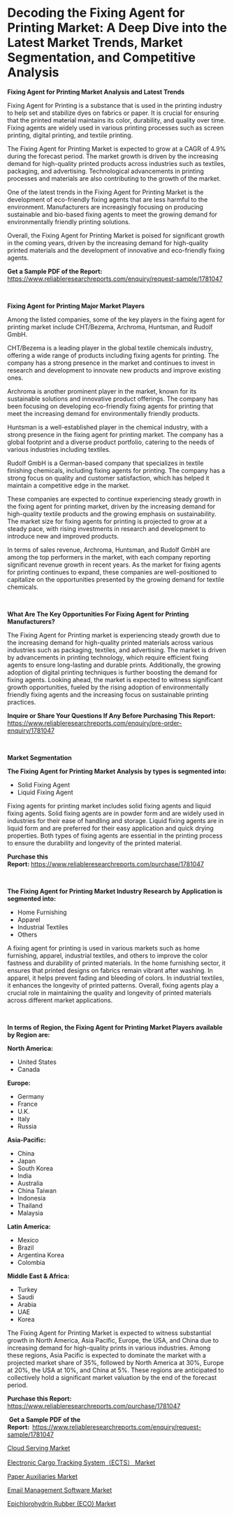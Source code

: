 <p><h1>Decoding the Fixing Agent for Printing Market: A Deep Dive into the Latest Market Trends, Market Segmentation, and Competitive Analysis</h1></p><p><strong>Fixing Agent for Printing Market Analysis and Latest Trends</strong></p>
<p><p>Fixing Agent for Printing is a substance that is used in the printing industry to help set and stabilize dyes on fabrics or paper. It is crucial for ensuring that the printed material maintains its color, durability, and quality over time. Fixing agents are widely used in various printing processes such as screen printing, digital printing, and textile printing.</p><p>The Fixing Agent for Printing Market is expected to grow at a CAGR of 4.9% during the forecast period. The market growth is driven by the increasing demand for high-quality printed products across industries such as textiles, packaging, and advertising. Technological advancements in printing processes and materials are also contributing to the growth of the market.</p><p>One of the latest trends in the Fixing Agent for Printing Market is the development of eco-friendly fixing agents that are less harmful to the environment. Manufacturers are increasingly focusing on producing sustainable and bio-based fixing agents to meet the growing demand for environmentally friendly printing solutions.</p><p>Overall, the Fixing Agent for Printing Market is poised for significant growth in the coming years, driven by the increasing demand for high-quality printed materials and the development of innovative and eco-friendly fixing agents.</p></p>
<p><strong>Get a Sample PDF of the Report:&nbsp;</strong> <a href="https://www.reliableresearchreports.com/enquiry/request-sample/1781047">https://www.reliableresearchreports.com/enquiry/request-sample/1781047</a></p>
<p>&nbsp;</p>
<p><strong>Fixing Agent for Printing Major Market Players</strong></p>
<p><p>Among the listed companies, some of the key players in the fixing agent for printing market include CHT/Bezema, Archroma, Huntsman, and Rudolf GmbH.</p><p>CHT/Bezema is a leading player in the global textile chemicals industry, offering a wide range of products including fixing agents for printing. The company has a strong presence in the market and continues to invest in research and development to innovate new products and improve existing ones.</p><p>Archroma is another prominent player in the market, known for its sustainable solutions and innovative product offerings. The company has been focusing on developing eco-friendly fixing agents for printing that meet the increasing demand for environmentally friendly products.</p><p>Huntsman is a well-established player in the chemical industry, with a strong presence in the fixing agent for printing market. The company has a global footprint and a diverse product portfolio, catering to the needs of various industries including textiles.</p><p>Rudolf GmbH is a German-based company that specializes in textile finishing chemicals, including fixing agents for printing. The company has a strong focus on quality and customer satisfaction, which has helped it maintain a competitive edge in the market.</p><p>These companies are expected to continue experiencing steady growth in the fixing agent for printing market, driven by the increasing demand for high-quality textile products and the growing emphasis on sustainability. The market size for fixing agents for printing is projected to grow at a steady pace, with rising investments in research and development to introduce new and improved products.</p><p>In terms of sales revenue, Archroma, Huntsman, and Rudolf GmbH are among the top performers in the market, with each company reporting significant revenue growth in recent years. As the market for fixing agents for printing continues to expand, these companies are well-positioned to capitalize on the opportunities presented by the growing demand for textile chemicals.</p></p>
<p>&nbsp;</p>
<p><strong>What Are The Key Opportunities For Fixing Agent for Printing Manufacturers?</strong></p>
<p><p>The Fixing Agent for Printing market is experiencing steady growth due to the increasing demand for high-quality printed materials across various industries such as packaging, textiles, and advertising. The market is driven by advancements in printing technology, which require efficient fixing agents to ensure long-lasting and durable prints. Additionally, the growing adoption of digital printing techniques is further boosting the demand for fixing agents. Looking ahead, the market is expected to witness significant growth opportunities, fueled by the rising adoption of environmentally friendly fixing agents and the increasing focus on sustainable printing practices.</p></p>
<p><strong>Inquire or Share Your Questions If Any Before Purchasing This Report:</strong> <a href="https://www.reliableresearchreports.com/enquiry/pre-order-enquiry/1781047">https://www.reliableresearchreports.com/enquiry/pre-order-enquiry/1781047</a></p>
<p>&nbsp;</p>
<p><strong>Market Segmentation</strong></p>
<p><strong>The Fixing Agent for Printing Market Analysis by types is segmented into:</strong></p>
<p><ul><li>Solid Fixing Agent</li><li>Liquid Fixing Agent</li></ul></p>
<p><p>Fixing agents for printing market includes solid fixing agents and liquid fixing agents. Solid fixing agents are in powder form and are widely used in industries for their ease of handling and storage. Liquid fixing agents are in liquid form and are preferred for their easy application and quick drying properties. Both types of fixing agents are essential in the printing process to ensure the durability and longevity of the printed material.</p></p>
<p><strong>Purchase this Report:&nbsp;</strong><a href="https://www.reliableresearchreports.com/purchase/1781047">https://www.reliableresearchreports.com/purchase/1781047</a></p>
<p>&nbsp;</p>
<p><strong>The Fixing Agent for Printing Market Industry Research by Application is segmented into:</strong></p>
<p><ul><li>Home Furnishing</li><li>Apparel</li><li>Industrial Textiles</li><li>Others</li></ul></p>
<p><p>A fixing agent for printing is used in various markets such as home furnishing, apparel, industrial textiles, and others to improve the color fastness and durability of printed materials. In the home furnishing sector, it ensures that printed designs on fabrics remain vibrant after washing. In apparel, it helps prevent fading and bleeding of colors. In industrial textiles, it enhances the longevity of printed patterns. Overall, fixing agents play a crucial role in maintaining the quality and longevity of printed materials across different market applications.</p></p>
<p>&nbsp;</p>
<p><strong>In terms of Region, the Fixing Agent for Printing Market Players available by Region are:</strong></p>
<p>
    <p> <strong> North America: </strong>
        <ul>
            <li>United States</li>
            <li>Canada</li>
        </ul>
        </p> 
    <p> <strong> Europe: </strong>
        <ul>
            <li>Germany</li>
            <li>France</li>
            <li>U.K.</li>
            <li>Italy</li>
            <li>Russia</li>
        </ul>
        </p> 
    <p> <strong> Asia-Pacific: </strong>
        <ul>
            <li>China</li>
            <li>Japan</li>
            <li>South Korea</li>
            <li>India</li>
            <li>Australia</li>
            <li>China Taiwan</li>
            <li>Indonesia</li>
            <li>Thailand</li>
            <li>Malaysia</li>
        </ul>
        </p> 
    <p> <strong> Latin America: </strong>
        <ul>
            <li>Mexico</li>
            <li>Brazil</li>
            <li>Argentina Korea</li>
            <li>Colombia</li>
        </ul>
        </p> 
    <p> <strong> Middle East & Africa: </strong>
        <ul>
            <li>Turkey</li>
            <li>Saudi</li>
            <li>Arabia</li>
            <li>UAE</li>
            <li>Korea</li>
        </ul>
    </p>
    </p>
<p><p>The Fixing Agent for Printing Market is expected to witness substantial growth in North America, Asia Pacific, Europe, the USA, and China due to increasing demand for high-quality prints in various industries. Among these regions, Asia Pacific is expected to dominate the market with a projected market share of 35%, followed by North America at 30%, Europe at 20%, the USA at 10%, and China at 5%. These regions are anticipated to collectively hold a significant market valuation by the end of the forecast period.</p></p>
<p><strong>Purchase this Report: </strong><a href="https://www.reliableresearchreports.com/purchase/1781047">https://www.reliableresearchreports.com/purchase/1781047</a></p>
<p>&nbsp;<strong>Get a Sample PDF of the Report:&nbsp;&nbsp;</strong><a href="https://www.reliableresearchreports.com/enquiry/request-sample/1781047">https://www.reliableresearchreports.com/enquiry/request-sample/1781047</a></p>
<p><strong></strong></p>
<p><p><a href="https://medium.com/@akeembayer2019/cloud-serving-market-research-report-its-history-and-forecast-2024-to-2031-00b78b5265cc">Cloud Serving Market</a></p><p><a href="https://issuu.com/reportprime-2/docs/electronic-cargo-tracking-systemects-market-size-2">Electronic Cargo Tracking System（ECTS） Market</a></p><p><a href="https://github.com/indrystar/Market-Research-Report-List-2/blob/main/paper-auxiliaries-market.md">Paper Auxiliaries Market</a></p><p><a href="https://medium.com/@josepayne1985/email-management-software-market-size-and-market-trends-complete-industry-overview-2024-to-2031-a2e63ef9d164">Email Management Software Market</a></p><p><a href="https://issuu.com/reportprime-2/docs/epichlorohydrin-rubber-eco-market-size-2030.pptx">Epichlorohydrin Rubber (ECO) Market</a></p></p>